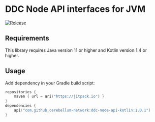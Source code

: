 # DDC Node API interfaces for JVM

[![Release](https://jitpack.io/v/cerebellum-network/ddc-node-api-kotlin.svg)](https://jitpack.io/#cerebellum-network/ddc-node-api-kotlin)

## Requirements

This library requires Java version 11 or higher and Kotlin version 1.4 or higher.

## Usage

Add dependency in your Gradle build script:

```kotlin
repositories {
    maven { url = uri("https://jitpack.io") }
}
dependencies {
    api("com.github.cerebellum-network:ddc-node-api-kotlin:1.0.1")
}
```
